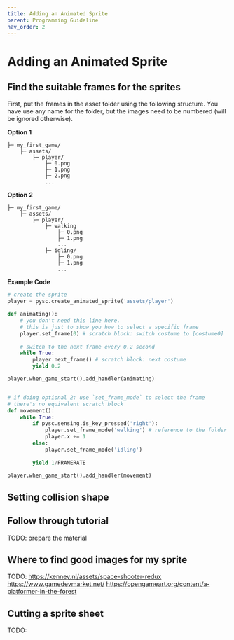 ```yaml
---
title: Adding an Animated Sprite
parent: Programming Guideline
nav_order: 2
---
```

# Adding an Animated Sprite
## Find the suitable frames for the sprites

First, put the frames in the asset folder using the following structure. You have use any name for the folder, but the images need to be numbered (will be ignored otherwise). 


**Option 1**
```
├─ my_first_game/
    ├─ assets/
        ├─ player/
            ├─ 0.png
            ├─ 1.png
            ├─ 2.png
            ...
```

**Option 2**
```
├─ my_first_game/
    ├─ assets/
        ├─ player/
            ├─ walking
                ├─ 0.png
                ├─ 1.png
                ...
            ├─ idling/
                ├─ 0.png
                ├─ 1.png
                ...    
```

**Example Code**

```python
# create the sprite
player = pysc.create_animated_sprite('assets/player')

def animating():
    # you don't need this line here.
    # this is just to show you how to select a specific frame
    player.set_frame(0) # scratch block: switch costume to [costume0]
    
    # switch to the next frame every 0.2 second
    while True: 
        player.next_frame() # scratch block: next costume
        yield 0.2

player.when_game_start().add_handler(animating)


# if doing optional 2: use `set_frame_mode` to select the frame
# there's no equivalent scratch block
def movement():
    while True: 
        if pysc.sensing.is_key_pressed('right'): 
            player.set_frame_mode('walking') # reference to the folder name
            player.x += 1
        else:
            player.set_frame_mode('idling') 
        
        yield 1/FRAMERATE

player.when_game_start().add_handler(movement)
```

## Setting collision shape

## Follow through tutorial
TODO: prepare the material


## Where to find good images for my sprite
TODO: 
https://kenney.nl/assets/space-shooter-redux
https://www.gamedevmarket.net/
https://opengameart.org/content/a-platformer-in-the-forest



## Cutting a sprite sheet
TODO: 



